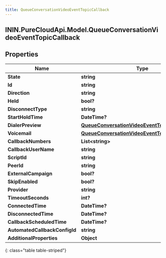 ```yaml
---
title: QueueConversationVideoEventTopicCallback
---
```

## ININ.PureCloudApi.Model.QueueConversationVideoEventTopicCallback

## Properties

|Name | Type | Description | Notes|
|------------ | ------------- | ------------- | -------------|
| **State** | **string** |  | [optional] |
| **Id** | **string** |  | [optional] |
| **Direction** | **string** |  | [optional] |
| **Held** | **bool?** |  | [optional] |
| **DisconnectType** | **string** |  | [optional] |
| **StartHoldTime** | **DateTime?** |  | [optional] |
| **DialerPreview** | [**QueueConversationVideoEventTopicDialerPreview**](QueueConversationVideoEventTopicDialerPreview.html) |  | [optional] |
| **Voicemail** | [**QueueConversationVideoEventTopicVoicemail**](QueueConversationVideoEventTopicVoicemail.html) |  | [optional] |
| **CallbackNumbers** | **List&lt;string&gt;** |  | [optional] |
| **CallbackUserName** | **string** |  | [optional] |
| **ScriptId** | **string** |  | [optional] |
| **PeerId** | **string** |  | [optional] |
| **ExternalCampaign** | **bool?** |  | [optional] |
| **SkipEnabled** | **bool?** |  | [optional] |
| **Provider** | **string** |  | [optional] |
| **TimeoutSeconds** | **int?** |  | [optional] |
| **ConnectedTime** | **DateTime?** |  | [optional] |
| **DisconnectedTime** | **DateTime?** |  | [optional] |
| **CallbackScheduledTime** | **DateTime?** |  | [optional] |
| **AutomatedCallbackConfigId** | **string** |  | [optional] |
| **AdditionalProperties** | **Object** |  | [optional] |
{: class="table table-striped"}


